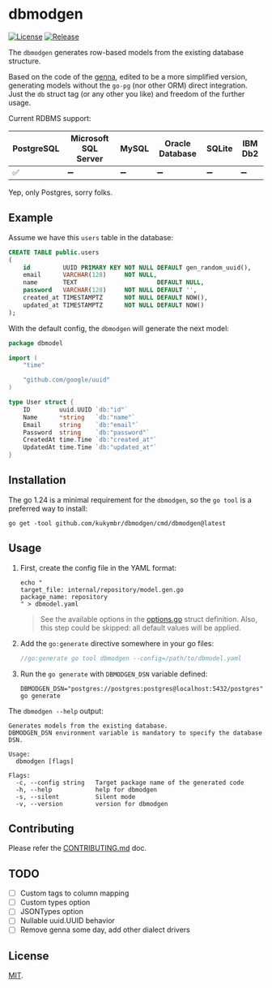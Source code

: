 # dbmodgen

[![License](https://img.shields.io/github/license/kukymbr/dbmodgen.svg)](https://github.com/kukymbr/dbmodgen/blob/main/LICENSE)
[![Release](https://img.shields.io/github/release/kukymbr/dbmodgen.svg)](https://github.com/kukymbr/dbmodgen/releases/latest)

The `dbmodgen` generates row-based models from the existing database structure.

Based on the code of the [genna](https://github.com/dizzyfool/genna),
edited to be a more simplified version, generating models without the `go-pg` (nor other ORM) direct integration.
Just the `db` struct tag (or any other you like) and freedom of the further usage.

Current RDBMS support:

| PostgreSQL | Microsoft SQL Server | MySQL | Oracle Database | SQLite | IBM Db2 |
|------------|----------------------|-------|-----------------|--------|---------|
| ✅          | ➖                    | ➖     | ➖               | ➖      | ➖       |

Yep, only Postgres, sorry folks.

## Example

Assume we have this `users` table in the database:

```sql
CREATE TABLE public.users
(
    id         UUID PRIMARY KEY NOT NULL DEFAULT gen_random_uuid(),
    email      VARCHAR(128)     NOT NULL,
    name       TEXT                      DEFAULT NULL,
    password   VARCHAR(128)     NOT NULL DEFAULT '',
    created_at TIMESTAMPTZ      NOT NULL DEFAULT NOW(),
    updated_at TIMESTAMPTZ      NOT NULL DEFAULT NOW()
);
```

With the default config, the `dbmodgen` will generate the next model:

```go
package dbmodel

import (
	"time"

	"github.com/google/uuid"
)

type User struct {
	ID        uuid.UUID `db:"id"`
	Name      *string   `db:"name"`
	Email     string    `db:"email"`
	Password  string    `db:"password"`
	CreatedAt time.Time `db:"created_at"`
	UpdatedAt time.Time `db:"updated_at"`
}
```

## Installation

The go 1.24 is a minimal requirement for the `dbmodgen`, so the `go tool` is a preferred way to install:

```shell
go get -tool github.com/kukymbr/dbmodgen/cmd/dbmodgen@latest
```

## Usage

1. First, create the config file in the YAML format:

   ```shell
   echo "
   target_file: internal/repository/model.gen.go
   package_name: repository
   " > dbmodel.yaml
   ```

   > See the available options in the [options.go](internal/generator/options.go) struct definition.
   > Also, this step could be skipped: all default values will be applied.

2. Add the `go:generate` directive somewhere in your go files:

   ```go
   //go:generate go tool dbmodgen --config=/path/to/dbmodel.yaml
   ```

3. Run the `go generate` with `DBMODGEN_DSN` variable defined:

   ```shell
   DBMODGEN_DSN="postgres://postgres:postgres@localhost:5432/postgres" go generate
   ```

The `dbmodgen --help` output:

```text
Generates models from the existing database.
DBMODGEN_DSN environment variable is mandatory to specify the database DSN.

Usage:
  dbmodgen [flags]

Flags:
  -c, --config string   Target package name of the generated code
  -h, --help            help for dbmodgen
  -s, --silent          Silent mode
  -v, --version         version for dbmodgen
```

## Contributing

Please refer the [CONTRIBUTING.md](CONTRIBUTING.md) doc.

## TODO

- [ ] Custom tags to column mapping
- [ ] Custom types option
- [ ] JSONTypes option
- [ ] Nullable uuid.UUID behavior
- [ ] Remove genna some day, add other dialect drivers

## License

[MIT](LICENSE).